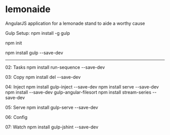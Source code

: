# lemonaide
AngularJS application for a lemonade stand to aide a worthy cause

Gulp Setup:
npm install -g gulp

npm init

npm install gulp --save-dev

------------------
02: Tasks
npm install run-sequence --save-dev

03: Copy
npm install del --save-dev

04: Inject
npm install gulp-inject --save-dev
npm install serve --save-dev
npm install --save-dev gulp-angular-filesort
npm install stream-series --save-dev

05: Serve
npm install gulp-serve --save-dev

06: Config

07: Watch
npm install gulp-jshint --save-dev


